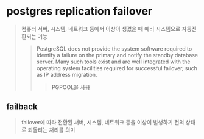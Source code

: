 # postgres replication failover

> 컴퓨터 서버, 시스템, 네트워크 등에서 이상이 생겼을 때 예비 시스템으로 자동전환되는 기능
>
> > PostgreSQL does not provide the system software required to identify a failure on the primary and notify the standby database server. Many such tools exist and are well integrated with the operating system facilities required for successful failover, such as IP address migration.
> >
> > > PGPOOL을 사용

## failback

> failover에 따라 전환된 서버, 시스템, 네트워크 등을 이상이 발생하기 전의 상태로 되돌리는 처리를 의미
